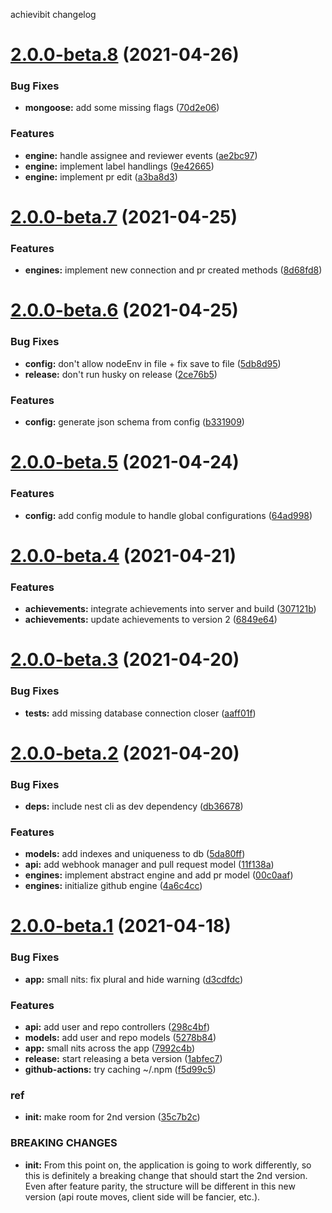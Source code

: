 achievibit changelog

# [2.0.0-beta.8](https://github.com/Kibibit/achievibit/compare/v2.0.0-beta.7...v2.0.0-beta.8) (2021-04-26)


### Bug Fixes

* **mongoose:** add some missing flags ([70d2e06](https://github.com/Kibibit/achievibit/commit/70d2e0685891136ccd302f388434c13c552af7f5))


### Features

* **engine:** handle assignee and reviewer events ([ae2bc97](https://github.com/Kibibit/achievibit/commit/ae2bc97932337cfdb54154cd2d77e944b5cb7d45))
* **engine:** implement label handlings ([9e42665](https://github.com/Kibibit/achievibit/commit/9e42665e145d79252df37c8f0baeb35e3fc0bdc3))
* **engine:** implement pr edit ([a3ba8d3](https://github.com/Kibibit/achievibit/commit/a3ba8d35b26969708b28ebfdf12a7412ee40d73b))

# [2.0.0-beta.7](https://github.com/Kibibit/achievibit/compare/v2.0.0-beta.6...v2.0.0-beta.7) (2021-04-25)


### Features

* **engines:** implement new connection and pr created methods ([8d68fd8](https://github.com/Kibibit/achievibit/commit/8d68fd89bb50de775222dd0dce5faa03ebab586e))

# [2.0.0-beta.6](https://github.com/Kibibit/achievibit/compare/v2.0.0-beta.5...v2.0.0-beta.6) (2021-04-25)


### Bug Fixes

* **config:** don't allow nodeEnv in file + fix save to file ([5db8d95](https://github.com/Kibibit/achievibit/commit/5db8d951301db9d23becd7d6dd4708b3e2fd2056))
* **release:** don't run husky on release ([2ce76b5](https://github.com/Kibibit/achievibit/commit/2ce76b5ebafecd519b0d7522f74ccfe0dfc712ac))


### Features

* **config:** generate json schema from config ([b331909](https://github.com/Kibibit/achievibit/commit/b3319096bb9c635d9b14f07b256693afa74a59ca))

# [2.0.0-beta.5](https://github.com/Kibibit/achievibit/compare/v2.0.0-beta.4...v2.0.0-beta.5) (2021-04-24)


### Features

* **config:** add config module to handle global configurations ([64ad998](https://github.com/Kibibit/achievibit/commit/64ad9982c82a07b2aff78cd873f0b474c63e2d8a))

# [2.0.0-beta.4](https://github.com/Kibibit/achievibit/compare/v2.0.0-beta.3...v2.0.0-beta.4) (2021-04-21)


### Features

* **achievements:** integrate achievements into server and build ([307121b](https://github.com/Kibibit/achievibit/commit/307121b46709f5d63fb93c2df7a04ac979bfa85b))
* **achievements:** update achievements to version 2 ([6849e64](https://github.com/Kibibit/achievibit/commit/6849e644327db9e80bb989af6f93ad45eee0b569))

# [2.0.0-beta.3](https://github.com/Kibibit/achievibit/compare/v2.0.0-beta.2...v2.0.0-beta.3) (2021-04-20)


### Bug Fixes

* **tests:** add missing database connection closer ([aaff01f](https://github.com/Kibibit/achievibit/commit/aaff01f8c1d52075648fbc9a44a5128d2297b7d0))

# [2.0.0-beta.2](https://github.com/Kibibit/achievibit/compare/v2.0.0-beta.1...v2.0.0-beta.2) (2021-04-20)


### Bug Fixes

* **deps:** include nest cli as dev dependency ([db36678](https://github.com/Kibibit/achievibit/commit/db366787dbe2a4105f07f3287350543dd2f5a23c))


### Features

* **models:** add indexes and uniqueness to db ([5da80ff](https://github.com/Kibibit/achievibit/commit/5da80ffcecd10df26d4cf737391e28dec920c9b0))
* **api:** add webhook manager and pull request model ([11f138a](https://github.com/Kibibit/achievibit/commit/11f138a6fc03eb3eeacd16424cfd8b22627d09e7))
* **engines:** implement abstract engine and add pr model ([00c0aaf](https://github.com/Kibibit/achievibit/commit/00c0aaf3686b4332658b12a1f9efccb535794027))
* **engines:** initialize github engine ([4a6c4cc](https://github.com/Kibibit/achievibit/commit/4a6c4cc385459aaf6ec01a3893ede566f3646a91))

# [2.0.0-beta.1](https://github.com/Kibibit/achievibit/compare/v1.1.0...v2.0.0-beta.1) (2021-04-18)


### Bug Fixes

* **app:** small nits: fix plural and hide warning ([d3cdfdc](https://github.com/Kibibit/achievibit/commit/d3cdfdcba909e2679d00872210ffd49ef1195430))


### Features

* **api:** add user and repo controllers ([298c4bf](https://github.com/Kibibit/achievibit/commit/298c4bf053af56af48d8dd9270d248760e302662))
* **models:** add user and repo models ([5278b84](https://github.com/Kibibit/achievibit/commit/5278b849a565856d82c824421f71516c9019b96f))
* **app:** small nits across the app ([7992c4b](https://github.com/Kibibit/achievibit/commit/7992c4b559c92f271605883cea1a694f2af8a65d))
* **release:** start releasing a beta version ([1abfec7](https://github.com/Kibibit/achievibit/commit/1abfec710b52b1f5303470aac5ee3f6e00995922))
* **github-actions:** try caching ~/.npm ([f5d99c5](https://github.com/Kibibit/achievibit/commit/f5d99c5819ca78a9e3db40327d4986a0456b8661))


### ref

* **init:** make room for 2nd version ([35c7b2c](https://github.com/Kibibit/achievibit/commit/35c7b2c56ce500e600fde377bc3ac40e6c5da13e))


### BREAKING CHANGES

* **init:** From this point on, the application is going to work differently, so this is definitely a breaking change that should start the 2nd version. Even after feature parity, the structure will be different in this new version (api route moves, client side will be fancier, etc.).
